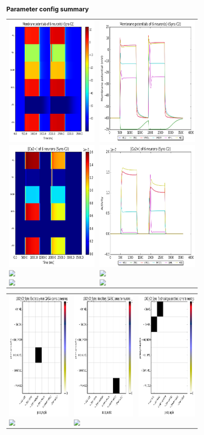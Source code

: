 ### Parameter config summary 
<table>

<tr>
  <td><a href="neurons_C2_Syns.png"/><img alt=" " src="neurons_C2_Syns.png" height="320"/></a></td>
  <td><a href="traces_neuron_Syns_C2.png"/><img alt=" " src="traces_neuron_Syns_C2.png" height="320"/></a></td>
</tr>

<tr>
  <td><a href="neuron_activity_C2_Syns.png"/><img alt=" " src="neuron_activity_C2_Syns.png" height="320"/></a></td>
  <td><a href="traces_neuron_activity_Syns_C2.png"/><img alt=" " src="traces_neuron_activity_Syns_C2.png" height="320"/></a></td>
</tr>

<tr>
  <td><a href="muscles_C2_Syns.png"/><img alt=" " src="muscles_C2_Syns.png" height="320"/></a></td>
  <td><a href="traces_muscles_Syns_C2.png"/><img alt=" " src="traces_muscles_Syns_C2.png" height="320"/></a></td>
</tr>

<tr>
  <td><a href="muscle_activity_C2_Syns.png"/><img alt=" " src="muscle_activity_C2_Syns.png" height="320"/></a></td>
  <td><a href="traces_muscles_activity_Syns_C2.png"/><img alt=" " src="traces_muscles_activity_Syns_C2.png" height="320"/></a></td>
</tr>
</table>
<table>

<tr><td><a href="c302_C2_Syns_exc_to_neurons.png"/><img alt=" " src="c302_C2_Syns_exc_to_neurons.png" height="320"/></a></td>

  <td><a href="c302_C2_Syns_inh_to_neurons.png"/><img alt=" " src="c302_C2_Syns_inh_to_neurons.png" height="320"/></a></td>

  <td><a href="c302_C2_Syns_elec_to_neurons.png"/><img alt=" " src="c302_C2_Syns_elec_to_neurons.png" height="320"/></a></td></tr>

<tr><td><a href="c302_C2_Syns_exc_to_muscles.png"/><img alt=" " src="c302_C2_Syns_exc_to_muscles.png" height="320"/></a></td>

  <td><a href="c302_C2_Syns_inh_to_muscles.png"/><img alt=" " src="c302_C2_Syns_inh_to_muscles.png" height="320"/></a></td></tr>
</table>
